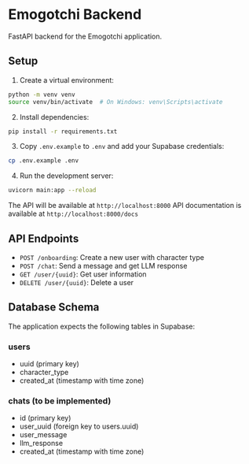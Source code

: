 # Emogotchi Backend

FastAPI backend for the Emogotchi application.

## Setup

1. Create a virtual environment:
```bash
python -m venv venv
source venv/bin/activate  # On Windows: venv\Scripts\activate
```

2. Install dependencies:
```bash
pip install -r requirements.txt
```

3. Copy `.env.example` to `.env` and add your Supabase credentials:
```bash
cp .env.example .env
```

4. Run the development server:
```bash
uvicorn main:app --reload
```

The API will be available at `http://localhost:8000`
API documentation is available at `http://localhost:8000/docs`

## API Endpoints

- `POST /onboarding`: Create a new user with character type
- `POST /chat`: Send a message and get LLM response
- `GET /user/{uuid}`: Get user information
- `DELETE /user/{uuid}`: Delete a user

## Database Schema

The application expects the following tables in Supabase:

### users
- uuid (primary key)
- character_type
- created_at (timestamp with time zone)

### chats (to be implemented)
- id (primary key)
- user_uuid (foreign key to users.uuid)
- user_message
- llm_response
- created_at (timestamp with time zone)

